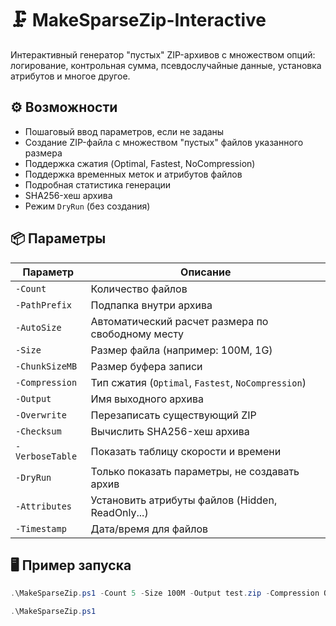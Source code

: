 # 🗜️ MakeSparseZip-Interactive

Интерактивный генератор "пустых" ZIP-архивов с множеством опций: логирование, контрольная сумма, псевдослучайные данные, установка атрибутов и многое другое.

## ⚙️ Возможности

- Пошаговый ввод параметров, если не заданы
- Создание ZIP-файла с множеством "пустых" файлов указанного размера
- Поддержка сжатия (Optimal, Fastest, NoCompression)
- Поддержка временных меток и атрибутов файлов
- Подробная статистика генерации
- SHA256-хеш архива
- Режим `DryRun` (без создания)

## 📦 Параметры

| Параметр        | Описание |
|-----------------|----------|
| `-Count`        | Количество файлов |
| `-PathPrefix`   | Подпапка внутри архива |
| `-AutoSize`     | Автоматический расчет размера по свободному месту |
| `-Size`         | Размер файла (например: 100M, 1G) |
| `-ChunkSizeMB`  | Размер буфера записи |
| `-Compression`  | Тип сжатия (`Optimal`, `Fastest`, `NoCompression`) |
| `-Output`       | Имя выходного архива |
| `-Overwrite`    | Перезаписать существующий ZIP |
| `-Checksum`     | Вычислить SHA256-хеш архива |
| `-VerboseTable` | Показать таблицу скорости и времени |
| `-DryRun`       | Только показать параметры, не создавать архив |
| `-Attributes`   | Установить атрибуты файлов (Hidden, ReadOnly...) |
| `-Timestamp`    | Дата/время для файлов |

## 🖥️ Пример запуска

```powershell
.\MakeSparseZip.ps1 -Count 5 -Size 100M -Output test.zip -Compression Optimal -Verbose

.\MakeSparseZip.ps1
